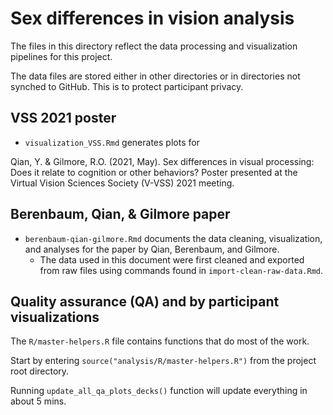 # Sex differences in vision analysis

The files in this directory reflect the data processing and visualization pipelines for this project.

The data files are stored either in other directories or in directories not synched to GitHub. This is to protect participant privacy.

## VSS 2021 poster

- `visualization_VSS.Rmd` generates plots for 

Qian, Y. & Gilmore, R.O. (2021, May). Sex differences in visual processing: Does it relate to cognition or other behaviors? Poster presented at the Virtual Vision Sciences Society (V-VSS) 2021 meeting.

## Berenbaum, Qian, & Gilmore paper

- `berenbaum-qian-gilmore.Rmd` documents the data cleaning, visualization, and analyses for the paper by Qian, Berenbaum, and Gilmore.
    - The data used in this document were first cleaned and exported from raw files using commands found in `import-clean-raw-data.Rmd`.

## Quality assurance (QA) and by participant visualizations

The `R/master-helpers.R` file contains functions that do most of the work.

Start by entering `source("analysis/R/master-helpers.R")` from the project root directory.

Running `update_all_qa_plots_decks()` function will update everything in about 5 mins.
